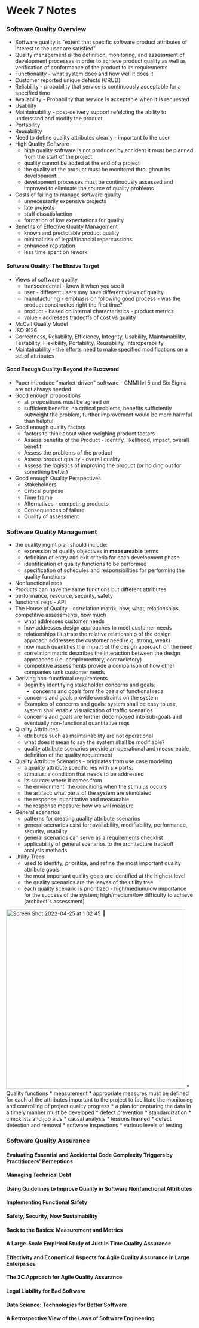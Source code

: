 # Week 7 Notes

### Software Quality Overview
* Software quality is "extent that specific software product attributes of interest to the user are satisfied"
* Quality management is the definition, monitoring, and assessment of development processes in order to achieve product quality as well as verification of conformance of the product to its requirements
* Functionality - what system does and how well it does it
* Customer reported unique defects (CRUD)
* Reliability - probability that service is continuously acceptable for a specified time
* Availability - Probability that service is acceptable when it is requested
* Usability
* Maintainability - post-delivery support refelcting the ability to understand and modify the product
* Portability
* Reusability
* Need to define quality attributes clearly - important to the user
* High Quality Software
  * high quality software is not produced by accident it must be planned from the start of the project
  * quality cannot be added at the end of a project
  * the quality of the product must be monitored throughout its development
  * development processes must be continuously assessed and improved to eliminate the source of quality problems
* Costs of failing to manage software quality
  * unnecessarily expensive projects
  * late projects
  * staff dissatisfaction
  * formation of low expectations for quality
* Benefits of Effective Quality Management
  * known and predictable product quality
  * minimal risk of legal/financial repercussions
  * enhanced reputation
  * less time spent on rework

#### Software Quality: The Elusive Target
* Views of software quality
  * transcendental - know it when you see it
  * user - different users may have different views of quality
  * manufacturing - emphasis on following good process - was the product constructed right the first time?
  * product - based on internal characteristics - product metrics
  * value - addresses tradeoffs of cost vs quality
* McCall Quality Model
* ISO 9126
* Correctness, Reliability, Efficiency, Integrity, Usability, Maintainability, Testability, Flexibility, Portability, Reusability, Interoperability
* Maintainability - the efforts need to make specified modifications on a set of attributes

#### Good Enough Quality: Beyond the Buzzword
* Paper introduce "market-driven" software - CMMI lvl 5 and Six Sigma are not always needed
* Good enough propositions
  * all propositions must be agreed on
  * sufficient benefits, no critical problems, benefits sufficiently outweight the problem, further improvement would be more harmful than helpful
* Good enough quality factors
  * factors to think about when weighing product factors
  * Assess benefits of the Product - identify, likelihood, impact, overall benefit
  * Assess the problems of the product
  * Assess product quality - overall quality
  * Assess the logistics of improving the product (or holding out for something better)
* Good enough Quality Perspectives
  * Stakeholders
  * Critical purpose
  * Time frame
  * Alternatives - competing products
  * Consequences of failure
  * Quality of assessment

### Software Quality Management
* the quality mgmt plan should include:
  * expression of quality objectives in **measureable** terms
  * definition of entry and exit criteria for each development phase
  * identification of quality functions to be performed
  * specification of schedules and responsibilities for performing the quality functions
* Nonfunctional reqs
 * Products can have the same functions but different attributes
 * performance, resource, security, safety
* functional reqs - API
* The House of Quality - correlation matrix, how, what, relationships, competitive assessments, how much
  * what addresses customer needs
  * how addresses design approaches to meet customer needs
  * relationships illustrate the relative relationship of the design approach addresses the customer need (e.g. strong, weak)
  * how much quantifies the impact of the design approach on the need
  * correlation matrix describes the interaction between the design approaches (i.e. complementary, contradictory)
  * competitive assessments provide a comparison of how other companies rank customer needs
* Deriving non-functional requirements
   * Begin by identifying stakeholder concerns and goals:
     * concerns and goals form the basis of functional reqs
   * concerns and goals provide constraints on the system
   * Examples of concerns and goals: system shall be easy to use, system shall enable visualization of traffic scenarios
   * concerns and goals are further decomposed into sub-goals and eventually non-functional quantitative reqs
* Quality Attributes
  * attributes such as maintainability are not operational
  * what does it mean to say the system shall be modifiable?
  * quality attribute scenarios provide an operational and measureable definition of the quality requirement
* Quality Attribute Scenarios - originates from use case modeling
  * a quality attribute specific res with six parts:
   * stimulus: a condition that needs to be addressed
   * its source: where it comes from
   * the environment: the conditions when the stimulus occurs
   * the artifact: what parts of the system are stimulated
   * the response: quantitative and measurable
   * the response measure: how we will measure
* General scenarios
  * patterns for creating quality attribute scenarios
  * general scenarios exist for: availability, modifiability, performance, security, usability
  * general scenarios can serve as a requirements checklist
  * applicability of general scenarios to the architecture tradeoff analysis methods
* Utility Trees
  * used to identify, prioritize, and refine the most important quality attribute goals
  * the most important quality goals are identified at the highest level
  * the quality scenarios are the leaves of the utility tree
  * each quality scenario is prioritized - high/medium/low importance for the success of the system; high/medium/low difficulty to achieve (architect's assessment)    
<img width="479" alt="Screen Shot 2022-04-25 at 1 02 45 🌃" src="https://user-images.githubusercontent.com/17733481/165165825-afaa240d-1e85-4e12-a02d-da58ddb5ac37.png">
* Quality functions
  * measurement
    * appropriate measures must be defined for each of the attributes important to the project to facilitate the monitoring and controlling of project quality progress
    * a plan for capturing the data in a timely manner must be developed  
  * defect prevention
    * standardization
    * checklists and job aids
    * causal analysis 
    * lessons learned
  * defect detection and removal 
    * software inspections 
    * various levels of testing

### Software Quality Assurance

#### Evaluating Essential and Accidental Code Complexity Triggers by Practitioners' Perceptions

#### Managing Technical Debt

#### Using Guidelines to Improve Quality in Software Nonfunctional Attributes

#### Implementing Functional Safety

#### Safety, Security, Now Sustainability

#### Back to the Basics: Measurement and Metrics

#### A Large-Scale Empirical Study of Just In Time Quality Assurance

#### Effectivity and Economical Aspects for Agile Quality Assurance in Large Enterprises

#### The 3C Approach for Agile Quality Assurance

#### Legal Liability for Bad Software

#### Data Science: Technologies for Better Software

#### A Retrospective View of the Laws of Software Engineering
